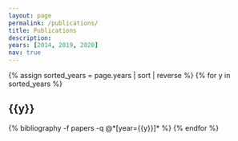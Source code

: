 ```yaml
---
layout: page
permalink: /publications/
title: Publications
description:
years: [2014, 2019, 2020]
nav: true
---
```


<div class="publications">

{% assign sorted_years = page.years | sort | reverse %}
{% for y in sorted_years %}
  <h2 class="year">{{y}}</h2>
  {% bibliography -f papers -q @*[year={{y}}]* %}
{% endfor %}

</div>

